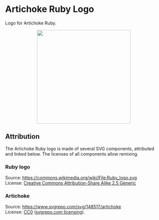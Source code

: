 # Artichoke Ruby Logo

Logo for Artichoke Ruby.

<p align="center">
  <img width="300" src="https://artichoke.github.io/logo/logo.svg">
</p>

## Attribution

The Artichoke Ruby logo is made of several SVG components, attributed and linked
below. The licenses of all components allow remixing.

### Ruby logo

Source: <https://commons.wikimedia.org/wiki/File:Ruby_logo.svg>  
License: [Creative Commons Attribution-Share Alike 2.5 Generic]

### Artichoke

Source: <https://www.svgrepo.com/svg/148517/artichoke>  
License: [CC0] ([svgrepo.com licensing]).

[creative commons attribution-share alike 2.5 generic]:
  https://creativecommons.org/licenses/by-sa/2.5/deed.en
[cc0]: https://creativecommons.org/share-your-work/public-domain/cc0/
[svgrepo.com licensing]: https://www.svgrepo.com/page/licensing
